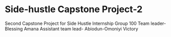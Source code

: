 # Side-hustle Capstone Project-2
Second Capstone Project for Side Hustle Internship 
Group 100 
Team leader- Blessing Amana 
Assistant team lead- Abiodun-Omoniyi Victory
